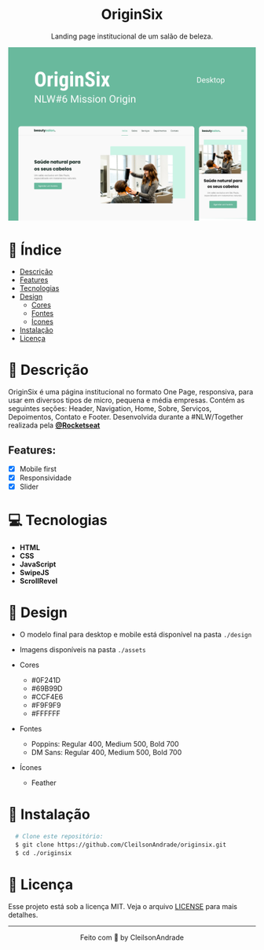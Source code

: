 <div align="center">
    <h1 align="center">OriginSix</h1>
    <p>Landing page institucional de um salão de beleza.</p>
    <img src="./design/mockup.png" alt="Logo" width="800">
</div>

# 📒 Índice

* [Descrição](#descrição)
* [Features](#features) 
* [Tecnologias](#tecnologias)
* [Design](#design)
  * [Cores](#cores)
  * [Fontes](#fontes)
  * [Ícones](#ícones)
* [Instalação](#instalação)
* [Licença](#licença)

# 📃 <span id="descrição">Descrição</span>
OriginSix é uma página institucional no formato One Page, responsiva, para usar em diversos tipos de micro, pequena e média empresas. Contém as seguintes seções: Header, Navigation, Home, Sobre, Serviços, Depoimentos, Contato e Footer. Desenvolvida durante a #NLW/Together realizada pela [**@Rocketseat**](https://github.com/Rocketseat)

## Features:
- [x] Mobile first<br>
- [x] Responsividade<br>
- [x] Slider<br>

# 💻 <span id="tecnologias">Tecnologias</span>
- **HTML**
- **CSS**
- **JavaScript**
- **SwipeJS**
- **ScrollRevel**

# 🎨 <span id="design">Design</span>
- O modelo final para desktop e mobile está disponível na pasta `./design`
- Imagens disponíveis na pasta `./assets`<br>

- <span id="cores">Cores<br></span>
  * #0F241D<br>
  * #69B99D<br>
  * #CCF4E6<br>
  * #F9F9F9<br>
  * #FFFFFF<br>

- <span id="fontes">Fontes<br></span>
  * Poppins: Regular 400, Medium 500, Bold 700
  * DM Sans: Regular 400, Medium 500, Bold 700


- <span id="ícones">Ícones<br></span>
  * Feather

# 🚀 <span id="instalação">Instalação</span>
```bash
  # Clone este repositório:
  $ git clone https://github.com/CleilsonAndrade/originsix.git
  $ cd ./originsix
```

# 📝 <span id="licença">Licença</span>

Esse projeto está sob a licença MIT. Veja o arquivo [LICENSE](LICENSE) para mais detalhes.

---

<p align="center">
  Feito com 💜 by CleilsonAndrade
</p>